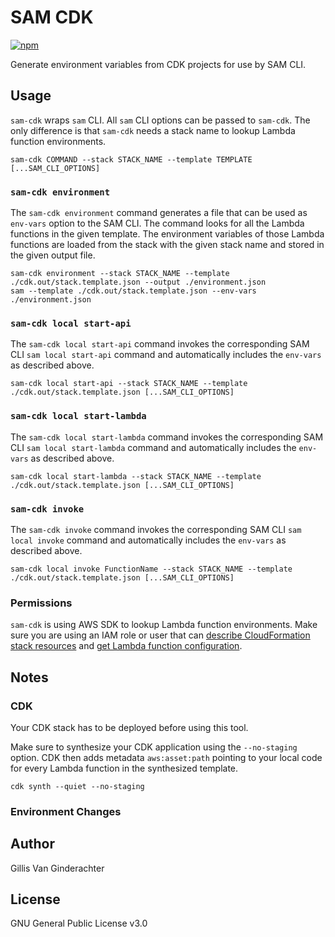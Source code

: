 # SAM CDK

<div>
  <a href="https://www.npmjs.com/package/sam-cdk">
    <img alt="npm" src="https://img.shields.io/npm/v/sam-cdk.svg?color=green"/>
  </a>
</div>

Generate environment variables from CDK projects for use by SAM CLI.

## Usage

`sam-cdk` wraps `sam` CLI. All `sam` CLI options can be passed to `sam-cdk`. The only difference is that `sam-cdk` needs a stack name to lookup Lambda function environments.

```shell
sam-cdk COMMAND --stack STACK_NAME --template TEMPLATE [...SAM_CLI_OPTIONS]
```

### `sam-cdk environment`

The `sam-cdk environment` command generates a file that can be used as `env-vars` option to the SAM CLI. The command looks for all the Lambda functions in the given template. The environment variables of those Lambda functions are loaded from the stack with the given stack name and stored in the given output file.

```shell
sam-cdk environment --stack STACK_NAME --template ./cdk.out/stack.template.json --output ./environment.json
sam --template ./cdk.out/stack.template.json --env-vars ./environment.json
```

### `sam-cdk local start-api`

The `sam-cdk local start-api` command invokes the corresponding SAM CLI `sam local start-api` command and automatically includes the `env-vars` as described above.

```shell
sam-cdk local start-api --stack STACK_NAME --template ./cdk.out/stack.template.json [...SAM_CLI_OPTIONS]
```

### `sam-cdk local start-lambda`

The `sam-cdk local start-lambda` command invokes the corresponding SAM CLI `sam local start-lambda` command and automatically includes the `env-vars` as described above.

```shell
sam-cdk local start-lambda --stack STACK_NAME --template ./cdk.out/stack.template.json [...SAM_CLI_OPTIONS]
```

### `sam-cdk invoke`

The `sam-cdk invoke` command invokes the corresponding SAM CLI `sam local invoke` command and automatically includes the `env-vars` as described above.

```shell
sam-cdk local invoke FunctionName --stack STACK_NAME --template ./cdk.out/stack.template.json [...SAM_CLI_OPTIONS]
```

### Permissions

`sam-cdk` is using AWS SDK to lookup Lambda function environments. Make sure you are using an IAM role or user that can [describe CloudFormation stack resources](https://docs.aws.amazon.com/AWSCloudFormation/latest/APIReference/API_DescribeStackResources.html) and [get Lambda function configuration](https://docs.aws.amazon.com/lambda/latest/dg/API_GetFunctionConfiguration.html).

## Notes

### CDK

Your CDK stack has to be deployed before using this tool.

Make sure to synthesize your CDK application using the `--no-staging` option. CDK then adds metadata `aws:asset:path` pointing to your local code for every Lambda function in the synthesized template.

```shell
cdk synth --quiet --no-staging
```

### Environment Changes

## Author

Gillis Van Ginderachter

## License

GNU General Public License v3.0

